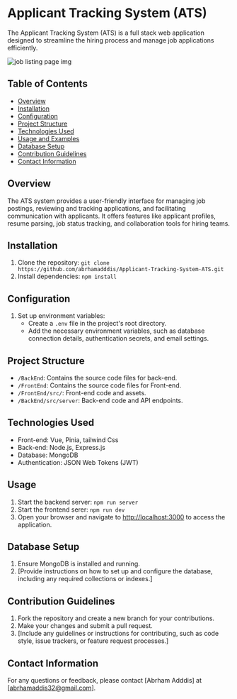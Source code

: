 # Applicant Tracking System (ATS)

The Applicant Tracking System (ATS) is a full stack web application designed to streamline the hiring process and manage job applications efficiently.

![job listing page img](path/to/frontEnd/src/assets/Joblisting-page.PNG)

## Table of Contents
- [Overview](#overview)
- [Installation](#installation)
- [Configuration](#configuration)
- [Project Structure](#project-structure)
- [Technologies Used](#technologies-used)
- [Usage and Examples](#usage-and-examples)
- [Database Setup](#database-setup)
- [Contribution Guidelines](#contribution-guidelines)
- [Contact Information](#contact-information)

## Overview
The ATS system provides a user-friendly interface for managing job postings, reviewing and tracking applications, and facilitating communication with applicants. It offers features like applicant profiles, resume parsing, job status tracking, and collaboration tools for hiring teams.

## Installation
1. Clone the repository: `git clone https://github.com/abrhamadddis/Applicant-Tracking-System-ATS.git`
2. Install dependencies: `npm install`

## Configuration
1. Set up environment variables:
   - Create a `.env` file in the project's root directory.
   - Add the necessary environment variables, such as database connection details, authentication secrets, and email settings.

## Project Structure
- `/BackEnd`: Contains the source code files for back-end.
- `/FrontEnd`: Contains the source code files for Front-end.
- `/FrontEnd/src/`: Front-end code and assets.
- `/BackEnd/src/server`: Back-end code and API endpoints.

## Technologies Used
- Front-end: Vue, Pinia, tailwind Css
- Back-end: Node.js, Express.js
- Database: MongoDB
- Authentication: JSON Web Tokens (JWT)

## Usage
1. Start the backend server: `npm run server`
2. Start the frontend serer: `npm run dev`
3. Open your browser and navigate to [http://localhost:3000](http://localhost:3000) to access the application.

## Database Setup
1. Ensure MongoDB is installed and running.
2. [Provide instructions on how to set up and configure the database, including any required collections or indexes.]


## Contribution Guidelines
1. Fork the repository and create a new branch for your contributions.
2. Make your changes and submit a pull request.
3. [Include any guidelines or instructions for contributing, such as code style, issue trackers, or feature request processes.]

## Contact Information
For any questions or feedback, please contact [Abrham Adddis] at [abrhamaddis32@gmail.com].